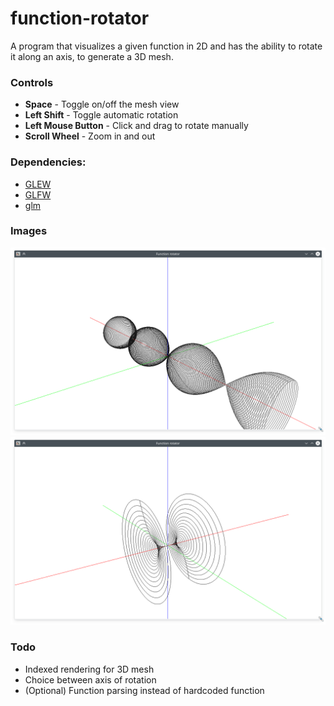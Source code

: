 # function-rotator
A program that visualizes a given function in 2D and has the ability to rotate it along an axis, to generate a 3D mesh.

### Controls
- **Space** - Toggle on/off the mesh view
- **Left Shift** - Toggle automatic rotation
- **Left Mouse Button** - Click and drag to rotate manually
- **Scroll Wheel** - Zoom in and out

### Dependencies:
* [GLEW](https://github.com/nigels-com/glew)
* [GLFW](https://github.com/glfw/glfw)
* [glm](https://github.com/g-truc/glm)

### Images
![sin(x)](https://github.com/limepixl/function-rotator/blob/master/img/sinx.png)
![x*x*x](https://github.com/limepixl/function-rotator/blob/master/img/x*x*x.png)

### Todo
* Indexed rendering for 3D mesh
* Choice between axis of rotation
* (Optional) Function parsing instead of hardcoded function
